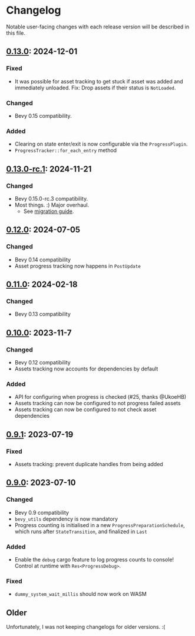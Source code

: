 # Changelog

Notable user-facing changes with each release version will be described in this file.


## [0.13.0]: 2024-12-01

### Fixed
- It was possible for asset tracking to get stuck if asset was added and immediately
  unloaded. Fix: Drop assets if their status is `NotLoaded`.

### Changed
- Bevy 0.15 compatibility.

### Added
- Clearing on state enter/exit is now configurable via the `ProgressPlugin`.
- `ProgressTracker::for_each_entry` method

## [0.13.0-rc.1]: 2024-11-21

### Changed
- Bevy 0.15.0-rc.3 compatibility.
- Most things. :) Major overhaul.
  - See [migration guide](./MIGRATION_012_013.md).

## [0.12.0]: 2024-07-05

### Changed
- Bevy 0.14 compatibility
- Asset progress tracking now happens in `PostUpdate`

## [0.11.0]: 2024-02-18

### Changed
- Bevy 0.13 compatibility

## [0.10.0]: 2023-11-7

### Changed
 - Bevy 0.12 compatibility
 - Assets tracking now accounts for dependencies by default

### Added
 - API for configuring when progress is checked (#25, thanks @UkoeHB)
 - Assets tracking can now be configured to not progress failed assets
 - Assets tracking can now be configured to not check asset dependencies

## [0.9.1]: 2023-07-19

### Fixed
 - Assets tracking: prevent duplicate handles from being added

## [0.9.0]: 2023-07-10

### Changed
 - Bevy 0.9 compatibility
 - `bevy_utils` dependency is now mandatory
 - Progress counting is initialised in a new `ProgressPreparationSchedule`, which runs after `StateTransition`, and finalized in `Last`

### Added
 - Enable the `debug` cargo feature to log progress counts to console! Control at runtime with `Res<ProgressDebug>`.

### Fixed
 - `dummy_system_wait_millis` should now work on WASM

## Older

Unfortunately, I was not keeping changelogs for older versions. :(

[0.13.0]: https://github.com/IyesGames/iyes_progress/tree/v0.13.0
[0.13.0-rc.1]: https://github.com/IyesGames/iyes_progress/tree/v0.13.0-rc.1
[0.12.0]: https://github.com/IyesGames/iyes_progress/tree/v0.12.0
[0.11.0]: https://github.com/IyesGames/iyes_progress/tree/v0.11.0
[0.10.0]: https://github.com/IyesGames/iyes_progress/tree/v0.10.0
[0.9.1]: https://github.com/IyesGames/iyes_progress/tree/v0.9.1
[0.9.0]: https://github.com/IyesGames/iyes_progress/tree/v0.9.0
